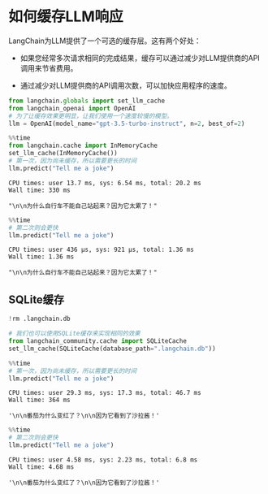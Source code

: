 # 如何缓存LLM响应

LangChain为LLM提供了一个可选的缓存层。这有两个好处：

- 如果您经常多次请求相同的完成结果，缓存可以通过减少对LLM提供商的API调用来节省费用。

- 通过减少对LLM提供商的API调用次数，可以加快应用程序的速度。

```python
from langchain.globals import set_llm_cache
from langchain_openai import OpenAI
# 为了让缓存效果更明显，让我们使用一个速度较慢的模型。
llm = OpenAI(model_name="gpt-3.5-turbo-instruct", n=2, best_of=2)
```

```python
%%time
from langchain.cache import InMemoryCache
set_llm_cache(InMemoryCache())
# 第一次，因为尚未缓存，所以需要更长的时间
llm.predict("Tell me a joke")
```

```output
CPU times: user 13.7 ms, sys: 6.54 ms, total: 20.2 ms
Wall time: 330 ms
```

```output
"\n\n为什么自行车不能自己站起来？因为它太累了！"
```

```python
%%time
# 第二次则会更快
llm.predict("Tell me a joke")
```

```output
CPU times: user 436 µs, sys: 921 µs, total: 1.36 ms
Wall time: 1.36 ms
```

```output
"\n\n为什么自行车不能自己站起来？因为它太累了！"
```

## SQLite缓存

```python
!rm .langchain.db
```

```python
# 我们也可以使用SQLite缓存来实现相同的效果
from langchain_community.cache import SQLiteCache
set_llm_cache(SQLiteCache(database_path=".langchain.db"))
```

```python
%%time
# 第一次，因为尚未缓存，所以需要更长的时间
llm.predict("Tell me a joke")
```

```output
CPU times: user 29.3 ms, sys: 17.3 ms, total: 46.7 ms
Wall time: 364 ms
```

```output
'\n\n番茄为什么变红了？\n\n因为它看到了沙拉酱！'
```

```python
%%time
# 第二次则会更快
llm.predict("Tell me a joke")
```

```output
CPU times: user 4.58 ms, sys: 2.23 ms, total: 6.8 ms
Wall time: 4.68 ms
```

```output
'\n\n番茄为什么变红了？\n\n因为它看到了沙拉酱！'
```